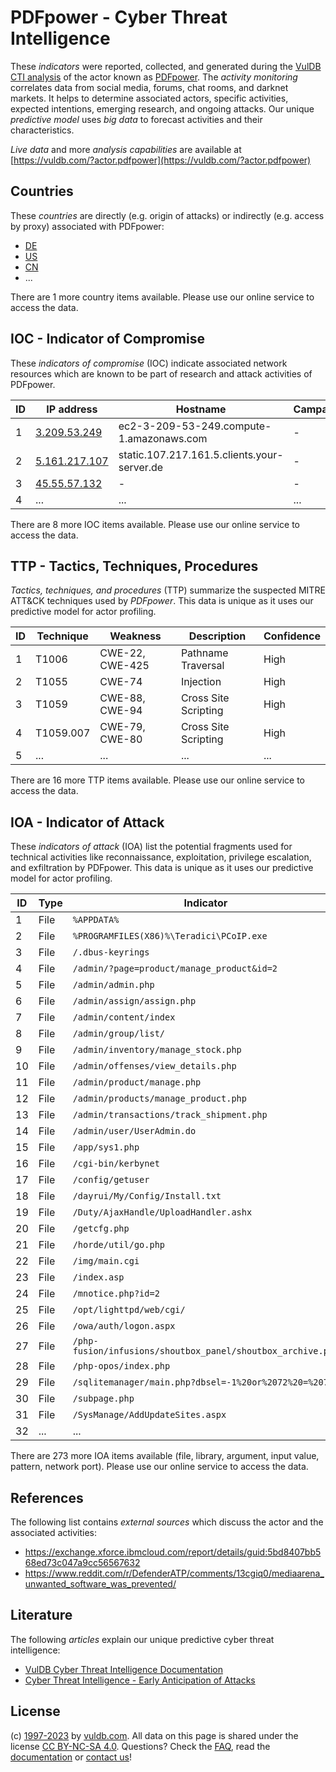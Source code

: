 # PDFpower - Cyber Threat Intelligence

These _indicators_ were reported, collected, and generated during the [VulDB CTI analysis](https://vuldb.com/?kb.cti) of the actor known as [PDFpower](https://vuldb.com/?actor.pdfpower). The _activity monitoring_ correlates data from social media, forums, chat rooms, and darknet markets. It helps to determine associated actors, specific activities, expected intentions, emerging research, and ongoing attacks. Our unique _predictive model_ uses _big data_ to forecast activities and their characteristics.

_Live data_ and more _analysis capabilities_ are available at [https://vuldb.com/?actor.pdfpower](https://vuldb.com/?actor.pdfpower)

## Countries

These _countries_ are directly (e.g. origin of attacks) or indirectly (e.g. access by proxy) associated with PDFpower:

* [DE](https://vuldb.com/?country.de)
* [US](https://vuldb.com/?country.us)
* [CN](https://vuldb.com/?country.cn)
* ...

There are 1 more country items available. Please use our online service to access the data.

## IOC - Indicator of Compromise

These _indicators of compromise_ (IOC) indicate associated network resources which are known to be part of research and attack activities of PDFpower.

ID | IP address | Hostname | Campaign | Confidence
-- | ---------- | -------- | -------- | ----------
1 | [3.209.53.249](https://vuldb.com/?ip.3.209.53.249) | ec2-3-209-53-249.compute-1.amazonaws.com | - | Medium
2 | [5.161.217.107](https://vuldb.com/?ip.5.161.217.107) | static.107.217.161.5.clients.your-server.de | - | High
3 | [45.55.57.132](https://vuldb.com/?ip.45.55.57.132) | - | - | High
4 | ... | ... | ... | ...

There are 8 more IOC items available. Please use our online service to access the data.

## TTP - Tactics, Techniques, Procedures

_Tactics, techniques, and procedures_ (TTP) summarize the suspected MITRE ATT&CK techniques used by _PDFpower_. This data is unique as it uses our predictive model for actor profiling.

ID | Technique | Weakness | Description | Confidence
-- | --------- | -------- | ----------- | ----------
1 | T1006 | CWE-22, CWE-425 | Pathname Traversal | High
2 | T1055 | CWE-74 | Injection | High
3 | T1059 | CWE-88, CWE-94 | Cross Site Scripting | High
4 | T1059.007 | CWE-79, CWE-80 | Cross Site Scripting | High
5 | ... | ... | ... | ...

There are 16 more TTP items available. Please use our online service to access the data.

## IOA - Indicator of Attack

These _indicators of attack_ (IOA) list the potential fragments used for technical activities like reconnaissance, exploitation, privilege escalation, and exfiltration by PDFpower. This data is unique as it uses our predictive model for actor profiling.

ID | Type | Indicator | Confidence
-- | ---- | --------- | ----------
1 | File | `%APPDATA%` | Medium
2 | File | `%PROGRAMFILES(X86)%\Teradici\PCoIP.exe` | High
3 | File | `/.dbus-keyrings` | High
4 | File | `/admin/?page=product/manage_product&id=2` | High
5 | File | `/admin/admin.php` | High
6 | File | `/admin/assign/assign.php` | High
7 | File | `/admin/content/index` | High
8 | File | `/admin/group/list/` | High
9 | File | `/admin/inventory/manage_stock.php` | High
10 | File | `/admin/offenses/view_details.php` | High
11 | File | `/admin/product/manage.php` | High
12 | File | `/admin/products/manage_product.php` | High
13 | File | `/admin/transactions/track_shipment.php` | High
14 | File | `/admin/user/UserAdmin.do` | High
15 | File | `/app/sys1.php` | High
16 | File | `/cgi-bin/kerbynet` | High
17 | File | `/config/getuser` | High
18 | File | `/dayrui/My/Config/Install.txt` | High
19 | File | `/Duty/AjaxHandle/UploadHandler.ashx` | High
20 | File | `/getcfg.php` | Medium
21 | File | `/horde/util/go.php` | High
22 | File | `/img/main.cgi` | High
23 | File | `/index.asp` | Medium
24 | File | `/mnotice.php?id=2` | High
25 | File | `/opt/lighttpd/web/cgi/` | High
26 | File | `/owa/auth/logon.aspx` | High
27 | File | `/php-fusion/infusions/shoutbox_panel/shoutbox_archive.php` | High
28 | File | `/php-opos/index.php` | High
29 | File | `/sqlitemanager/main.php?dbsel=-1%20or%2072%20=%2072` | High
30 | File | `/subpage.php` | Medium
31 | File | `/SysManage/AddUpdateSites.aspx` | High
32 | ... | ... | ...

There are 273 more IOA items available (file, library, argument, input value, pattern, network port). Please use our online service to access the data.

## References

The following list contains _external sources_ which discuss the actor and the associated activities:

* https://exchange.xforce.ibmcloud.com/report/details/guid:5bd8407bb568ed73c047a9cc56567632
* https://www.reddit.com/r/DefenderATP/comments/13cgiq0/mediaarena_unwanted_software_was_prevented/

## Literature

The following _articles_ explain our unique predictive cyber threat intelligence:

* [VulDB Cyber Threat Intelligence Documentation](https://vuldb.com/?kb.cti)
* [Cyber Threat Intelligence - Early Anticipation of Attacks](https://www.scip.ch/en/?labs.20201022)

## License

(c) [1997-2023](https://vuldb.com/?kb.changelog) by [vuldb.com](https://vuldb.com/?kb.about). All data on this page is shared under the license [CC BY-NC-SA 4.0](https://creativecommons.org/licenses/by-nc-sa/4.0/). Questions? Check the [FAQ](https://vuldb.com/?kb.faq), read the [documentation](https://vuldb.com/?kb) or [contact us](https://vuldb.com/?contact)!
